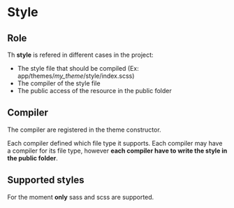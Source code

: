 # Style

## Role

Th **style** is refered in different cases in the project:
- The style file that should be compiled (Ex: app/themes/_my_theme_/style/index.scss)
- The compiler of the style file
- The public access of the resource in the public folder

## Compiler

The compiler are registered in the theme constructor.

Each compiler defined which file type it supports.
Each compiler may have a compiler for its file type, however **each compiler have to write the style in the public folder**.

## Supported styles

For the moment **only** sass and scss are supported.

